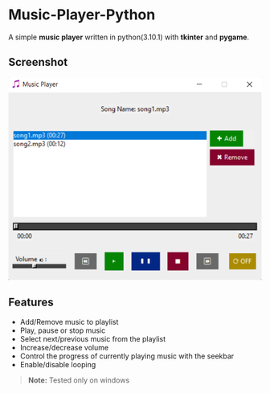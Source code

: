 # Music-Player-Python

A simple **music player** written in python(3.10.1) with **tkinter** and **pygame**.

## Screenshot

![alt text](https://github.com/lucrada/Music-Player-Python/blob/main/screenshots/screenshot.png)

## Features

- Add/Remove music to playlist
- Play, pause or stop music
- Select next/previous music from the playlist
- Increase/decrease volume
- Control the progress of currently playing music with the seekbar
- Enable/disable looping

> **Note:** Tested only on windows
